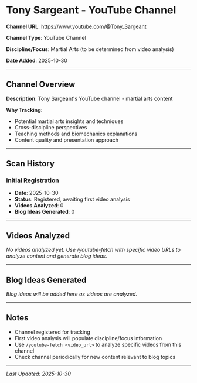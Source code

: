 # Tony Sargeant - YouTube Channel

**Channel URL**: https://www.youtube.com/@Tony_Sargeant

**Channel Type**: YouTube Channel

**Discipline/Focus**: Martial Arts (to be determined from video analysis)

**Date Added**: 2025-10-30

---

## Channel Overview

**Description**: Tony Sargeant's YouTube channel - martial arts content

**Why Tracking**:
- Potential martial arts insights and techniques
- Cross-discipline perspectives
- Teaching methods and biomechanics explanations
- Content quality and presentation approach

---

## Scan History

### Initial Registration
- **Date**: 2025-10-30
- **Status**: Registered, awaiting first video analysis
- **Videos Analyzed**: 0
- **Blog Ideas Generated**: 0

---

## Videos Analyzed

*No videos analyzed yet. Use /youtube-fetch with specific video URLs to analyze content and generate blog ideas.*

---

## Blog Ideas Generated

*Blog ideas will be added here as videos are analyzed.*

---

## Notes

- Channel registered for tracking
- First video analysis will populate discipline/focus information
- Use `/youtube-fetch <video_url>` to analyze specific videos from this channel
- Check channel periodically for new content relevant to blog topics

---

*Last Updated: 2025-10-30*
